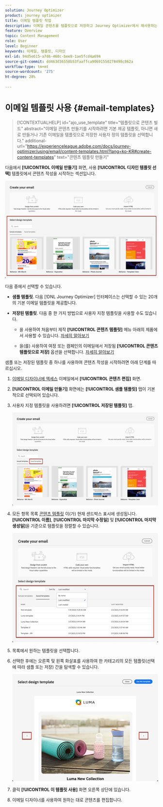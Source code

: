 ```yaml
---
solution: Journey Optimizer
product: journey optimizer
title: 이메일 템플릿 작업
description: 이메일 콘텐츠를 템플릿으로 저장하고 Journey Optimizer에서 재사용하는 방법에 대해 알아봅니다
feature: Overview
topic: Content Management
role: User
level: Beginner
keywords: 이메일, 템플릿, 디자인
exl-id: 94d5e615-a7d6-468c-bee8-1ae5fcd4a694
source-git-commit: dd463d36550b53faaffca90691550278498c862a
workflow-type: tm+mt
source-wordcount: '275'
ht-degree: 28%

---
```


# 이메일 템플릿 사용 {#email-templates}

>[!CONTEXTUALHELP]
>id="ajo_use_template"
>title="템플릿으로 콘텐츠 빌드"
>abstract="이메일 콘텐츠 만들기를 시작하려면 기본 제공 템플릿, 아니면 새로 만들거나 기존 이메일을 템플릿으로 저장한 사용자 정의 템플릿을 선택합니다."
>additional-url="https://experienceleague.adobe.com/docs/journey-optimizer/using/email/content-templates.html?lang=ko-KR#create-content-templates" text="콘텐츠 템플릿 만들기"

다음에서 **[!UICONTROL 이메일 만들기]** 화면, 사용 **[!UICONTROL 디자인 템플릿 선택]** 템플릿에서 콘텐츠 작성을 시작하는 섹션입니다.

![](assets/email_designer-templates.png)

다음 중에서 선택할 수 있습니다.

* **샘플 템플릿**. 다음 [!DNL Journey Optimizer] 인터페이스는 선택할 수 있는 20개의 기본 이메일 템플릿을 제공합니다.

* **저장된 템플릿**. 다음 중 한 가지 방법으로 사용자 지정 템플릿을 사용할 수도 있습니다.

   * 을 사용하여 처음부터 제작 **[!UICONTROL 콘텐츠 템플릿]** 메뉴 아래의 제품에서 사용할 수 있습니다. [자세히 알아보기](../content-management/content-templates.md#create-template-from-scratch)

   * 을(를) 사용하여 여정 또는 캠페인의 이메일에서 저장됨 **[!UICONTROL 콘텐츠 템플릿으로 저장]** 옵션을 선택합니다. [자세히 알아보기](../content-management/content-templates.md#save-as-template)

샘플 또는 저장된 템플릿 중 하나를 사용하여 콘텐츠 작성을 시작하려면 아래 단계를 따르십시오.

1. [이메일 디자이너에 액세스](get-started-email-design.md) 이메일에서 **[!UICONTROL 콘텐츠 편집]** 화면.

1. **[!UICONTROL 이메일 만들기]** 화면에는 **[!UICONTROL 샘플 템플릿]** 탭이 기본적으로 선택되어 있습니다.

1. 사용자 지정 템플릿을 사용하려면 **[!UICONTROL 저장된 템플릿]** 탭.

   ![](assets/email_designer-saved-templates-tab.png)

1. 모든 항목 목록 [콘텐츠 템플릿](../content-management/content-templates.md#create-content-templates) 이(가) 현재 샌드박스 표시에 생성됩니다. **[!UICONTROL 이름]**, **[!UICONTROL 마지막 수정일]** 및 **[!UICONTROL 마지막 생성일]**&#x200B;을 기준으로 템플릿을 정렬할 수 있습니다.

   ![](assets/email_designer-saved-templates-filter.png)

1. 목록에서 원하는 템플릿을 선택합니다.

1. 선택한 후에는 오른쪽 및 왼쪽 화살표를 사용하여 한 카테고리의 모든 템플릿(선택에 따라 샘플 또는 저장) 간을 탐색할 수 있습니다.

   ![](assets/email_designer-saved-templates-navigate.png)

1. 클릭 **[!UICONTROL 이 템플릿 사용]** 화면 오른쪽 상단에 있습니다.

1. 이메일 디자이너를 사용하여 원하는 대로 콘텐츠를 편집합니다.
